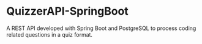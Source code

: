 # QuizzerAPI-SpringBoot
A REST API developed with Spring Boot and PostgreSQL to process coding related questions in a quiz format.
